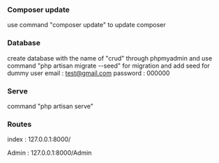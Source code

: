 ### Composer update

use command "composer update" to update composer

### Database

create database with the name of "crud" through phpmyadmin
and use command "php artisan migrate --seed" for migration and 
add seed for dummy user
email : test@gmail.com 
password : 000000

### Serve

command "php artisan serve"

### Routes
index : 127.0.0.1:8000/

Admin : 127.0.0.1:8000/Admin